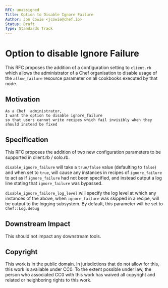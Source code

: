 ```yaml
---
RFC: unassigned
Title: Option to Disable Ignore Failure
Author: Jon Cowie <jcowie@chef.io>
Status: Draft
Type: Standards Track
---
```


# Option to disable Ignore Failure

This RFC proposes the addition of a configuration setting to ```client.rb``` which allows the administrator of a Chef organisation to disable usage of the ```allow_failure``` resource parameter on all cookbooks executed by that node.

## Motivation

    As a Chef  administrator,
    I want the option to disable ignore_failure
    so that users cannot write recipes which fail invisibly when they should instead be fixed

## Specification

This RFC proposes the addition of two new configuration parameters to be supported in client.rb / solo.rb.

```disable_ignore_failure``` will take a ```true/false``` value (defaulting to ```false```) and when set to ```true```, will cause any instances in recipes of ```ignore_failure``` to act as if ```ignore_failure``` had not been specified, and instead output a log line stating that ```ignore_failure``` was bypassed.

```disable_ignore_failore_log_level``` will specify the log level at which any instances of the above, when ```ignore_failure``` was skipped in a recipe, will be output to the logging subsystem. By default, this parameter will be set to ```Chef::Log.debug```

## Downstream Impact

This should not impact any downstream tools.

## Copyright

This work is in the public domain. In jurisdictions that do not allow for this,
this work is available under CC0. To the extent possible under law, the person
who associated CC0 with this work has waived all copyright and related or
neighboring rights to this work.
